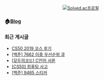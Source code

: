 <div align="center">
	
[![Solved.ac프로필](http://mazassumnida.wtf/api/v2/generate_badge?boj=dlwotjr3)](https://solved.ac/dlwotjr3)
	
</div>
	
### 🏠[Blog](https://ashrock.kr/)
### 최근 게시글
<!-- BLOG-POST-LIST:START -->
- [CS50 2019 코스 후기](https://ashrock.kr/%EA%B0%9C%EB%B0%9C%EC%A7%80%EC%8B%9D/CS50-%ED%9B%84%EA%B8%B0/)
- [[백준] 7662 이중 우선순위 큐](https://ashrock.kr/%EC%95%8C%EA%B3%A0%EB%A6%AC%EC%A6%98/%EB%B0%B1%EC%A4%80-7662-%EC%9D%B4%EC%A4%91-%EC%9A%B0%EC%84%A0%EC%88%9C%EC%9C%84-%ED%81%90/)
- [[모두의코드] C언어 서론](https://ashrock.kr/%EA%B0%9C%EB%B0%9C%EC%A7%80%EC%8B%9D/%EC%94%B9%EC%96%B4%EB%A8%B9%EB%8A%94-C%EC%96%B8%EC%96%B4-%EC%84%9C%EB%A1%A0/)
- [[CS50] 컴퓨팅 사고](https://ashrock.kr/%EA%B0%9C%EB%B0%9C%EC%A7%80%EC%8B%9D/CS50-%EC%BB%B4%ED%93%A8%ED%8C%85-%EC%82%AC%EA%B3%A0/)
- [[백준] 9465 스티커](https://ashrock.kr/%EC%95%8C%EA%B3%A0%EB%A6%AC%EC%A6%98/%EB%B0%B1%EC%A4%80-9465-%EC%8A%A4%ED%8B%B0%EC%BB%A4/)
<!-- BLOG-POST-LIST:END -->	
	

<!-- <img src="https://capsule-render.vercel.app/api?type=transparent&height=300&section=header&text=LEON&fontSize=90&fontColor:#111" /> -->
<!-- [![Top Langs](https://github-readme-stats.vercel.app/api/top-langs/?username=onlee3&layout=compact)](https://github.com/anuraghazra/github-readme-stats) -->
<!-- ![LeetCode stats](https://leetcode-stats-six.vercel.app/api?username=dlwotjr2) -->
<!-- [![Hits](https://hits.seeyoufarm.com/api/count/incr/badge.svg?url=https%3A%2F%2Fgithub.com%2Fonlee3%2Fhit-counter&count_bg=%2379C83D&title_bg=%23555555&icon=&icon_color=%23E7E7E7&title=hits&edge_flat=false)](https://hits.seeyoufarm.com) -->

